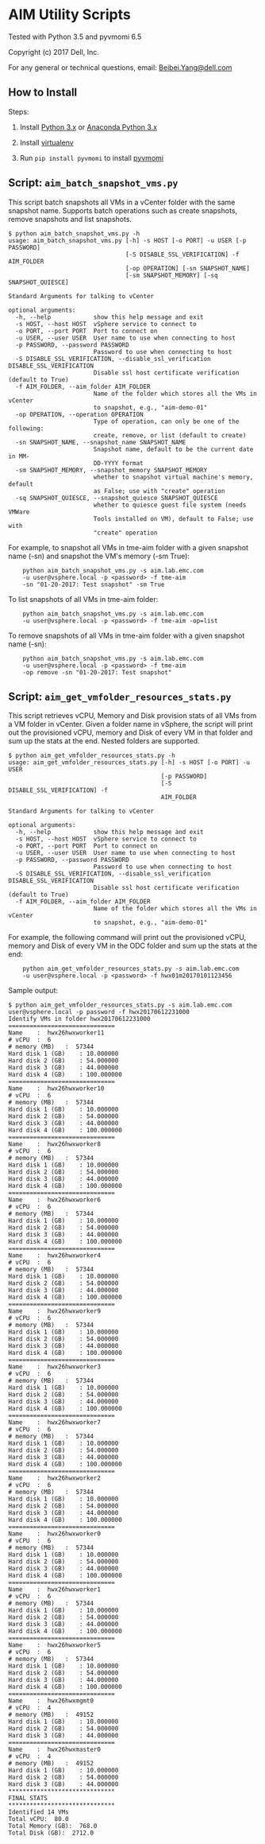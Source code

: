 # AIM Utility Scripts

Tested with Python 3.5 and pyvmomi 6.5

Copyright (c) 2017 Dell, Inc.

For any general or technical questions, email: Beibei.Yang@dell.com

## How to Install 

Steps:

1. Install [Python 3.x](https://www.python.org/downloads/) or [Anaconda Python 3.x](https://www.continuum.io/downloads)

2. Install [virtualenv](https://pypi.python.org/pypi/virtualenv)

3. Run `pip install pyvmomi` to install [pyvmomi](https://github.com/vmware/pyvmomi)


## Script: ```aim_batch_snapshot_vms.py```

This script batch snapshots all VMs in a vCenter folder with the same snapshot
name. Supports batch operations such as create snapshots, remove snapshots and
list snapshots.


```
$ python aim_batch_snapshot_vms.py -h
usage: aim_batch_snapshot_vms.py [-h] -s HOST [-o PORT] -u USER [-p PASSWORD]
                                 [-S DISABLE_SSL_VERIFICATION] -f AIM_FOLDER
                                 [-op OPERATION] [-sn SNAPSHOT_NAME]
                                 [-sm SNAPSHOT_MEMORY] [-sq SNAPSHOT_QUIESCE]

Standard Arguments for talking to vCenter

optional arguments:
  -h, --help            show this help message and exit
  -s HOST, --host HOST  vSphere service to connect to
  -o PORT, --port PORT  Port to connect on
  -u USER, --user USER  User name to use when connecting to host
  -p PASSWORD, --password PASSWORD
                        Password to use when connecting to host
  -S DISABLE_SSL_VERIFICATION, --disable_ssl_verification DISABLE_SSL_VERIFICATION
                        Disable ssl host certificate verification (default to True)
  -f AIM_FOLDER, --aim_folder AIM_FOLDER
                        Name of the folder which stores all the VMs in vCenter
                        to snapshot, e.g., "aim-demo-01"
  -op OPERATION, --operation OPERATION
                        Type of operation, can only be one of the following:
                        create, remove, or list (default to create)
  -sn SNAPSHOT_NAME, --snapshot_name SNAPSHOT_NAME
                        Snapshot name, default to be the current date in MM-
                        DD-YYYY format
  -sm SNAPSHOT_MEMORY, --snapshot_memory SNAPSHOT_MEMORY
                        whether to snapshot virtual machine's memory, default
                        as False; use with "create" operation
  -sq SNAPSHOT_QUIESCE, --snapshot_quiesce SNAPSHOT_QUIESCE
                        whether to quiesce guest file system (needs VMWare
                        Tools installed on VM), default to False; use with
                        "create" operation
```

For example, to snapshot all VMs in tme-aim folder with a given snapshot name
(-sn) and snapshot the VM's memory (-sm True):
```
    python aim_batch_snapshot_vms.py -s aim.lab.emc.com
    -u user@vsphere.local -p <password> -f tme-aim
    -sn "01-20-2017: Test snapshot" -sm True
```

To list snapshots of all VMs in tme-aim folder:
```
    python aim_batch_snapshot_vms.py -s aim.lab.emc.com
    -u user@vsphere.local -p <password> -f tme-aim -op=list
```

To remove snapshots of all VMs in tme-aim folder with a given snapshot name (-sn):
```
    python aim_batch_snapshot_vms.py -s aim.lab.emc.com
    -u user@vsphere.local -p <password> -f tme-aim
    -op remove -sn "01-20-2017: Test snapshot"
```

## Script: ```aim_get_vmfolder_resources_stats.py```

This script retrieves vCPU, Memory and Disk provision stats of all VMs from a
VM folder in vCenter. Given a folder name in vSphere, the script will print out
the provisioned vCPU, memory and Disk of every VM in that folder and sum up the stats at the end. Nested folders are supported.

```
$ python aim_get_vmfolder_resources_stats.py -h
usage: aim_get_vmfolder_resources_stats.py [-h] -s HOST [-o PORT] -u USER
                                           [-p PASSWORD]
                                           [-S DISABLE_SSL_VERIFICATION] -f
                                           AIM_FOLDER

Standard Arguments for talking to vCenter

optional arguments:
  -h, --help            show this help message and exit
  -s HOST, --host HOST  vSphere service to connect to
  -o PORT, --port PORT  Port to connect on
  -u USER, --user USER  User name to use when connecting to host
  -p PASSWORD, --password PASSWORD
                        Password to use when connecting to host
  -S DISABLE_SSL_VERIFICATION, --disable_ssl_verification DISABLE_SSL_VERIFICATION
                        Disable ssl host certificate verification (default to True)
  -f AIM_FOLDER, --aim_folder AIM_FOLDER
                        Name of the folder which stores all the VMs in vCenter
                        to snapshot, e.g., "aim-demo-01"
```

For example, the following command will print out the provisioned vCPU, memory
and Disk of every VM in the ODC folder and sum up the stats at the end:
```
    python aim_get_vmfolder_resources_stats.py -s aim.lab.emc.com
    -u user@vsphere.local -p <password> -f hwx01m20170101123456
```

Sample output:
```shell
$ python aim_get_vmfolder_resources_stats.py -s aim.lab.emc.com user@vsphere.local -p password -f hwx20170612231000
Identify VMs in folder hwx20170612231000
==============================
Name	:  hwx26hwxworker11
# vCPU	:  6
# memory (MB)	:  57344
Hard disk 1 (GB)	: 10.000000
Hard disk 2 (GB)	: 54.000000
Hard disk 3 (GB)	: 44.000000
Hard disk 4 (GB)	: 100.000000
==============================
Name	:  hwx26hwxworker10
# vCPU	:  6
# memory (MB)	:  57344
Hard disk 1 (GB)	: 10.000000
Hard disk 2 (GB)	: 54.000000
Hard disk 3 (GB)	: 44.000000
Hard disk 4 (GB)	: 100.000000
==============================
Name	:  hwx26hwxworker8
# vCPU	:  6
# memory (MB)	:  57344
Hard disk 1 (GB)	: 10.000000
Hard disk 2 (GB)	: 54.000000
Hard disk 3 (GB)	: 44.000000
Hard disk 4 (GB)	: 100.000000
==============================
Name	:  hwx26hwxworker6
# vCPU	:  6
# memory (MB)	:  57344
Hard disk 1 (GB)	: 10.000000
Hard disk 2 (GB)	: 54.000000
Hard disk 3 (GB)	: 44.000000
Hard disk 4 (GB)	: 100.000000
==============================
Name	:  hwx26hwxworker4
# vCPU	:  6
# memory (MB)	:  57344
Hard disk 1 (GB)	: 10.000000
Hard disk 2 (GB)	: 54.000000
Hard disk 3 (GB)	: 44.000000
Hard disk 4 (GB)	: 100.000000
==============================
Name	:  hwx26hwxworker9
# vCPU	:  6
# memory (MB)	:  57344
Hard disk 1 (GB)	: 10.000000
Hard disk 2 (GB)	: 54.000000
Hard disk 3 (GB)	: 44.000000
Hard disk 4 (GB)	: 100.000000
==============================
Name	:  hwx26hwxworker3
# vCPU	:  6
# memory (MB)	:  57344
Hard disk 1 (GB)	: 10.000000
Hard disk 2 (GB)	: 54.000000
Hard disk 3 (GB)	: 44.000000
Hard disk 4 (GB)	: 100.000000
==============================
Name	:  hwx26hwxworker7
# vCPU	:  6
# memory (MB)	:  57344
Hard disk 1 (GB)	: 10.000000
Hard disk 2 (GB)	: 54.000000
Hard disk 3 (GB)	: 44.000000
Hard disk 4 (GB)	: 100.000000
==============================
Name	:  hwx26hwxworker2
# vCPU	:  6
# memory (MB)	:  57344
Hard disk 1 (GB)	: 10.000000
Hard disk 2 (GB)	: 54.000000
Hard disk 3 (GB)	: 44.000000
Hard disk 4 (GB)	: 100.000000
==============================
Name	:  hwx26hwxworker0
# vCPU	:  6
# memory (MB)	:  57344
Hard disk 1 (GB)	: 10.000000
Hard disk 2 (GB)	: 54.000000
Hard disk 3 (GB)	: 44.000000
Hard disk 4 (GB)	: 100.000000
==============================
Name	:  hwx26hwxworker1
# vCPU	:  6
# memory (MB)	:  57344
Hard disk 1 (GB)	: 10.000000
Hard disk 2 (GB)	: 54.000000
Hard disk 3 (GB)	: 44.000000
Hard disk 4 (GB)	: 100.000000
==============================
Name	:  hwx26hwxworker5
# vCPU	:  6
# memory (MB)	:  57344
Hard disk 1 (GB)	: 10.000000
Hard disk 2 (GB)	: 54.000000
Hard disk 3 (GB)	: 44.000000
Hard disk 4 (GB)	: 100.000000
==============================
Name	:  hwx26hwxmgmt0
# vCPU	:  4
# memory (MB)	:  49152
Hard disk 1 (GB)	: 10.000000
Hard disk 2 (GB)	: 54.000000
Hard disk 3 (GB)	: 44.000000
==============================
Name	:  hwx26hwxmaster0
# vCPU	:  4
# memory (MB)	:  49152
Hard disk 1 (GB)	: 10.000000
Hard disk 2 (GB)	: 54.000000
Hard disk 3 (GB)	: 44.000000
******************************
FINAL STATS
******************************
Identified 14 VMs
Total vCPU:  80.0
Total Memory (GB):  768.0
Total Disk (GB):  2712.0
```